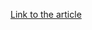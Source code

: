 [Link to the article](https://www.securityweek.com/greynoise-credits-ai-for-spotting-exploit-attempts-on-iot-livestream-cams/)

